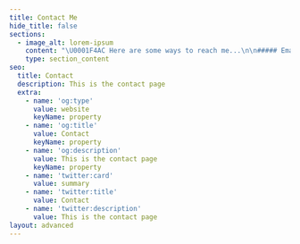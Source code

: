 ```yaml
---
title: Contact Me
hide_title: false
sections:
  - image_alt: lorem-ipsum
    content: "\U0001F4AC Here are some ways to reach me...\n\n##### Email: <elodie.kane@carleton.ca>  &#xA;LinkedIn: [elodie-kane](https://www.linkedin.com/in/elodie-kane/)  &#xA;GitHub: [elodiekane](https://github.com/elodiekane)  \n"
    type: section_content
seo:
  title: Contact
  description: This is the contact page
  extra:
    - name: 'og:type'
      value: website
      keyName: property
    - name: 'og:title'
      value: Contact
      keyName: property
    - name: 'og:description'
      value: This is the contact page
      keyName: property
    - name: 'twitter:card'
      value: summary
    - name: 'twitter:title'
      value: Contact
    - name: 'twitter:description'
      value: This is the contact page
layout: advanced
---
```

